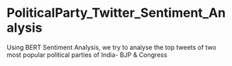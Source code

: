 # PoliticalParty_Twitter_Sentiment_Analysis
Using BERT Sentiment Analysis, we try to analyse the top tweets of two most popular political parties of India- BJP &amp; Congress
